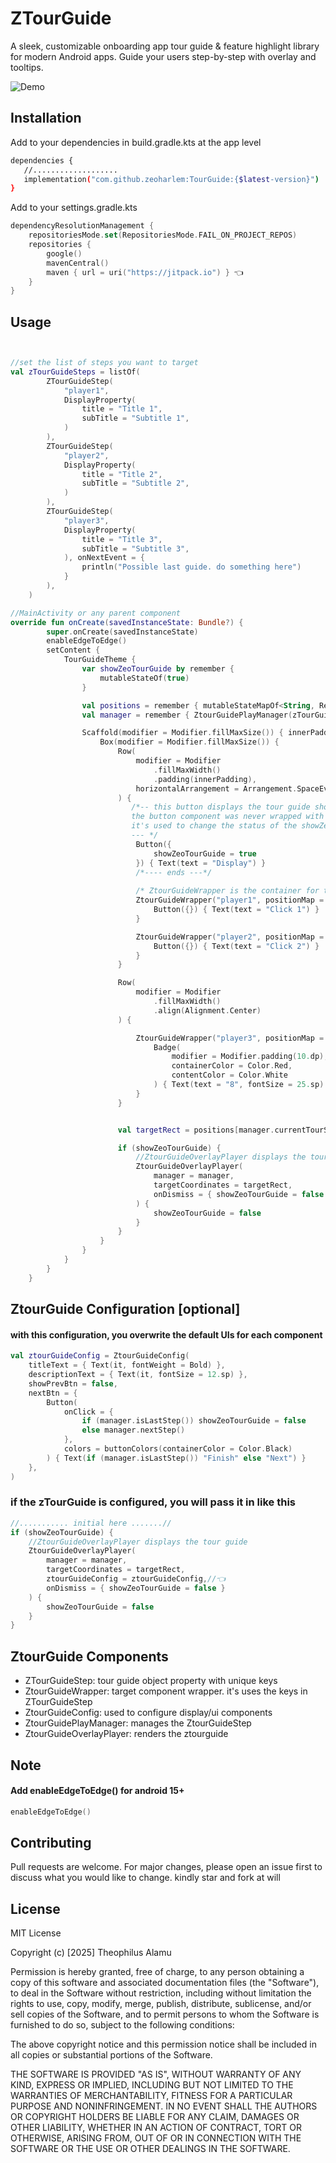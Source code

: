 # ZTourGuide

A sleek, customizable onboarding app tour guide & feature highlight library for modern Android apps.
Guide your users step-by-step with overlay and tooltips.

![Demo](assets/screenshots.gif)

## Installation

Add to your dependencies in build.gradle.kts at the app level

```bash
dependencies {
   //...................
   implementation("com.github.zeoharlem:TourGuide:{$latest-version}")
}
```

Add to your settings.gradle.kts

``` kotlin
dependencyResolutionManagement {
    repositoriesMode.set(RepositoriesMode.FAIL_ON_PROJECT_REPOS)
    repositories {
        google()
        mavenCentral()
        maven { url = uri("https://jitpack.io") } 👈
    }
}
```

## Usage

```kotlin


//set the list of steps you want to target
val zTourGuideSteps = listOf(
        ZTourGuideStep(
            "player1",
            DisplayProperty(
                title = "Title 1",
                subTitle = "Subtitle 1",
            )
        ),
        ZTourGuideStep(
            "player2",
            DisplayProperty(
                title = "Title 2",
                subTitle = "Subtitle 2",
            )
        ),
        ZTourGuideStep(
            "player3",
            DisplayProperty(
                title = "Title 3",
                subTitle = "Subtitle 3",
            ), onNextEvent = {
                println("Possible last guide. do something here")
            }
        ),
    )

//MainActivity or any parent component
override fun onCreate(savedInstanceState: Bundle?) {
        super.onCreate(savedInstanceState)
        enableEdgeToEdge()
        setContent {
            TourGuideTheme {
                var showZeoTourGuide by remember {
                    mutableStateOf(true)
                }

                val positions = remember { mutableStateMapOf<String, Rect>() }
                val manager = remember { ZtourGuidePlayManager(zTourGuideSteps) }

                Scaffold(modifier = Modifier.fillMaxSize()) { innerPadding ->
                    Box(modifier = Modifier.fillMaxSize()) {
                        Row(
                            modifier = Modifier
                                .fillMaxWidth()
                                .padding(innerPadding),
                            horizontalArrangement = Arrangement.SpaceEvenly
                        ) {
                           /*-- this button displays the tour guide should it gets to the end. 
                           the button component was never wrapped with ZtourGuideWrapper and 
                           it's used to change the status of the showZeoTourGuide for this use case 
                           --- */
                            Button({
                                showZeoTourGuide = true
                            }) { Text(text = "Display") }
                            /*---- ends ---*/
                            
                            /* ZtourGuideWrapper is the container for the target component */
                            ZtourGuideWrapper("player1", positionMap = positions) {
                                Button({}) { Text(text = "Click 1") }
                            }

                            ZtourGuideWrapper("player2", positionMap = positions) {
                                Button({}) { Text(text = "Click 2") }
                            }
                        }

                        Row(
                            modifier = Modifier
                                .fillMaxWidth()
                                .align(Alignment.Center)
                        ) {

                            ZtourGuideWrapper("player3", positionMap = positions) {
                                Badge(
                                    modifier = Modifier.padding(10.dp),
                                    containerColor = Color.Red,
                                    contentColor = Color.White
                                ) { Text(text = "8", fontSize = 25.sp) }
                            }
                        }


                        val targetRect = positions[manager.currentTourStep?.targetKey]

                        if (showZeoTourGuide) {
                            //ZtourGuideOverlayPlayer displays the tour guide
                            ZtourGuideOverlayPlayer(
                                manager = manager,
                                targetCoordinates = targetRect,
                                onDismiss = { showZeoTourGuide = false }
                            ) {
                                showZeoTourGuide = false
                            }
                        }
                    }
                }
            }
        }
    }

```
## ZtourGuide Configuration [optional]
#### with this configuration, you overwrite the default UIs for each component

```kotlin
val ztourGuideConfig = ZtourGuideConfig(
    titleText = { Text(it, fontWeight = Bold) },
    descriptionText = { Text(it, fontSize = 12.sp) },
    showPrevBtn = false,
    nextBtn = {
        Button(
            onClick = {
                if (manager.isLastStep()) showZeoTourGuide = false
                else manager.nextStep()
            },
            colors = buttonColors(containerColor = Color.Black)
        ) { Text(if (manager.isLastStep()) "Finish" else "Next") }
    },
)
```

### if the zTourGuide is configured, you will pass it in like this
```kotlin
//........... initial here .......//
if (showZeoTourGuide) {
    //ZtourGuideOverlayPlayer displays the tour guide
    ZtourGuideOverlayPlayer(
        manager = manager,
        targetCoordinates = targetRect,
        ztourGuideConfig = ztourGuideConfig,//👈
        onDismiss = { showZeoTourGuide = false }
    ) {
        showZeoTourGuide = false
    }
}
```

## ZtourGuide Components

- ZTourGuideStep: tour guide object property with unique keys
- ZtourGuideWrapper: target component wrapper. it's uses the keys in ZTourGuideStep
- ZtourGuideConfig: used to configure display/ui components
- ZtourGuidePlayManager: manages the ZtourGuideStep
- ZtourGuideOverlayPlayer: renders the ztourguide

## Note
#### Add enableEdgeToEdge() for android 15+
```kotlin
enableEdgeToEdge()
```

## Contributing

Pull requests are welcome. For major changes, please open an issue first
to discuss what you would like to change. kindly star and fork at will

## License

MIT License

Copyright (c) [2025] Theophilus Alamu

Permission is hereby granted, free of charge, to any person obtaining a copy
of this software and associated documentation files (the "Software"), to deal
in the Software without restriction, including without limitation the rights
to use, copy, modify, merge, publish, distribute, sublicense, and/or sell
copies of the Software, and to permit persons to whom the Software is
furnished to do so, subject to the following conditions:

The above copyright notice and this permission notice shall be included in all
copies or substantial portions of the Software.

THE SOFTWARE IS PROVIDED "AS IS", WITHOUT WARRANTY OF ANY KIND, EXPRESS OR
IMPLIED, INCLUDING BUT NOT LIMITED TO THE WARRANTIES OF MERCHANTABILITY,
FITNESS FOR A PARTICULAR PURPOSE AND NONINFRINGEMENT. IN NO EVENT SHALL THE
AUTHORS OR COPYRIGHT HOLDERS BE LIABLE FOR ANY CLAIM, DAMAGES OR OTHER
LIABILITY, WHETHER IN AN ACTION OF CONTRACT, TORT OR OTHERWISE, ARISING FROM,
OUT OF OR IN CONNECTION WITH THE SOFTWARE OR THE USE OR OTHER DEALINGS IN THE
SOFTWARE.